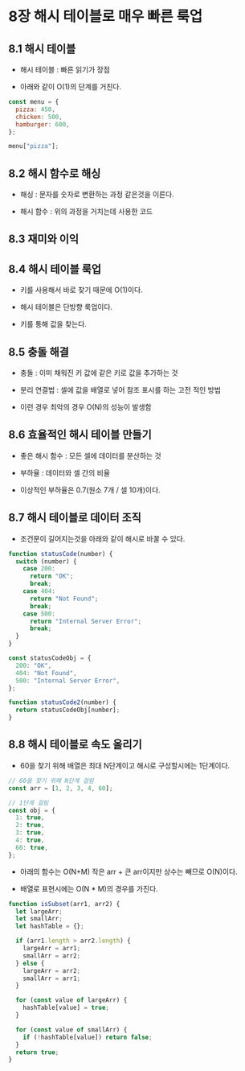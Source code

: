 # 8장 해시 테이블로 매우 빠른 룩업

## 8.1 해시 테이블

- 해시 테이블 : 빠른 읽기가 장점

- 아래와 같이 O(1)의 단계를 거친다.

```js
const menu = {
  pizza: 450,
  chicken: 500,
  hamburger: 600,
};

menu["pizza"];
```

## 8.2 해시 함수로 해싱

- 해싱 : 문자를 숫자로 변환하는 과정 같은것을 이른다.

- 해시 함수 : 위의 과정을 거치는데 사용한 코드

## 8.3 재미와 이익

## 8.4 해시 테이블 룩업

- 키를 사용해서 바로 찾기 때문에 O(1)이다.

- 해시 테이블은 단방향 룩업이다.

- 키를 통해 값을 찾는다.

## 8.5 충돌 해결

- 충돌 : 이미 채워진 키 값에 같은 키로 값을 추가하는 것

- 분리 연결법 : 셀에 값을 배열로 넣어 참조 표시를 하는 고전 적인 방법

- 이런 경우 최악의 경우 O(N)의 성능이 발생함

## 8.6 효율적인 해시 테이블 만들기

- 좋은 해시 함수 : 모든 셀에 데이터를 분산하는 것

- 부하율 : 데이터와 셀 간의 비율

- 이상적인 부하율은 0.7(원소 7개 / 셀 10개)이다.

## 8.7 해시 테이블로 데이터 조직

- 조건문이 길어지는것을 아래와 같이 해시로 바꿀 수 있다.

```js
function statusCode(number) {
  switch (number) {
    case 200:
      return "OK";
      break;
    case 404:
      return "Not Found";
      break;
    case 500:
      return "Internal Server Error";
      break;
  }
}

const statusCodeObj = {
  200: "OK",
  404: "Not Found",
  500: "Internal Server Error",
};

function statusCode2(number) {
  return statusCodeObj[number];
}
```

## 8.8 해시 테이블로 속도 올리기

- 60을 찾기 위해 배열은 최대 N단계이고 해시로 구성할시에는 1단계이다.

```js
// 60을 찾기 위해 N단계 걸림
const arr = [1, 2, 3, 4, 60];

// 1단계 걸림
const obj = {
  1: true,
  2: true,
  3: true,
  4: true,
  60: true,
};
```

- 아래의 함수는 O(N+M) 작은 arr + 큰 arr이지만 상수는 빼므로 O(N)이다.

- 배열로 표현시에는 O(N \* M)의 경우를 가진다.

```js
function isSubset(arr1, arr2) {
  let largeArr;
  let smallArr;
  let hashTable = {};

  if (arr1.length > arr2.length) {
    largeArr = arr1;
    smallArr = arr2;
  } else {
    largeArr = arr2;
    smallArr = arr1;
  }

  for (const value of largeArr) {
    hashTable[value] = true;
  }

  for (const value of smallArr) {
    if (!hashTable[value]) return false;
  }
  return true;
}
```
